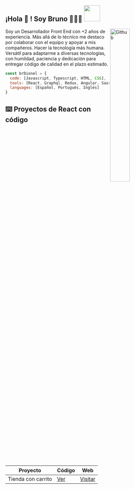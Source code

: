 <h2> ¡Hola 👋 ! Soy Bruno 👨🏻‍💻 <img src="https://media.giphy.com/media/mGcNjsfWAjY5AEZNw6/giphy.gif" width="50"></h2>
<img width="35%" align="right" margin="0 0 0 15px"  alt="Github" src="https://user-images.githubusercontent.com/48678280/88862734-4903af80-d201-11ea-968b-9c939d88a37c.gif" />
<p>Soy un Desarrollador Front End con +2 años de experiencia. Más allá de lo técnico me destaco por colaborar con el equipo y apoyar a mis compañeros. Hacer la tecnología más humana. Versátil para adaptarme a diversas tecnologías, con humildad, paciencia y dedicación para entregar código de calidad en el plazo estimado.</p>

```javascript
const brDionel = {
  code: [Javascript, Typescript, HTML, CSS],
  tools: [React, Graphql, Redux, Angular, Sass, Jest, Cypress, Git],
  languages: [Español, Portugués, Inglés]
}
```
## ⌨️ Proyectos de React con código

| Proyecto | Código | Web |
| --- | --- | --- |
| Tienda con carrito | [Ver](https://github.com/brdionel/cart-react) | [Visitar](https://brdionel.netlify.app/) |

<!--
**brdionel/brdionel** is a ✨ _special_ ✨ repository because its `README.md` (this file) appears on your GitHub profile.

Here are some ideas to get you started:

- 🔭 I’m currently working on ...
- 🌱 I’m currently learning ...
- 👯 I’m looking to collaborate on ...
- 🤔 I’m looking for help with ...
- 💬 Ask me about ...
- 📫 How to reach me: ...
- 😄 Pronouns: ...
- ⚡ Fun fact: ...
-->
